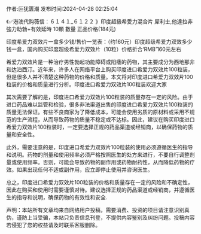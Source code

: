 <p>作者:叵犹匮潮 发布时间:2024-04-28 02:25:04</p>
<p>《✅港澳代购薇信：６１４１_６１２２ 》印度超級希愛力混合片 犀利士,他達拉非 強力助勃+有效延時 10顆 數量 正品价格(184元) </p>
									<p>印度希爱力双效片一盒多少钱/售价一览表：（约160元）印度超级希爱力双效多少钱一盒，国内购买印度超级希爱力双效片（10粒）价格折合‘RMB’160元左右</p><p></p><p>希爱力双效片是一种治疗男性勃起功能障碍或阳痿的药物，其主要成分为西地那非和达泊西汀。近年来，许多人在网络平台上购买印度进口希爱力双效片100粒装，但是很多人并不清楚这种药物的价格和质量。本文将对印度进口希爱力双效片100粒装的价格和质量进行分析。印度进口希爱力双效片100粒装欢迎大家</p><p>其次需要了解的是，印度进口希爱力双效片100粒装的质量存在一定的风险。由于进口药品难以监管和检验，很多非法渠道出售的印度进口希爱力双效片100粒装的质量无法保证。有些不良商家为了降低成本，可能会使用劣质的原材料或采用不规范的生产流程，从而导致药物的质量不稳定或不达标。因此，建议在购买印度进口希爱力双效片100粒装时，一定要选择正规的药品渠道或经销商，以确保药物的质量和安全性。</p><p>此外，需要注意的是，印度进口希爱力双效片100粒装的使用必须遵循医生的指导和说明。药物的剂量和使用频率必须严格按照医生的处方来进行，不要自行调整剂量或使用频率。否则，可能会导致药物的副作用或药物耐药性，从而降低药物的疗效。如果出现任何不适或副作用，应立即停止使用并咨询医生。</p><p>总之，印度进口希爱力双效片100粒装的价格和质量存在一定的风险和不确定性，因此在购买和使用时需要谨慎对待。建议选择正规的药品渠道或经销商，并遵循医生的指导和说明，确保药物的有效性和安全.</p>				声明：本站所有文章均来自网络用户投稿，需要消费、投资的项目请注意识别真伪，谨防上当受骗，本站只负责信息刊登，不提供内容鉴别及纠纷问题。投稿内容若侵犯了您的权益请及时联系客服删除。				
